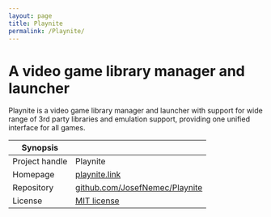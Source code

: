 ```yaml
---
layout: page
title: Playnite
permalink: /Playnite/
---
```


# A video game library manager and launcher

Playnite is a video game library manager and launcher with support for wide range of 3rd party libraries and emulation support, providing one unified interface for all games.

| Synopsis         |  |
|------------------|--|
| Project handle   | Playnite |
| Homepage         | [playnite.link](https://playnite.link/) |
| Repository       | [github.com/JosefNemec/Playnite](https://github.com/JosefNemec/Playnite) |
| License          | [MIT license](https://opensource.org/licenses/MIT) |

